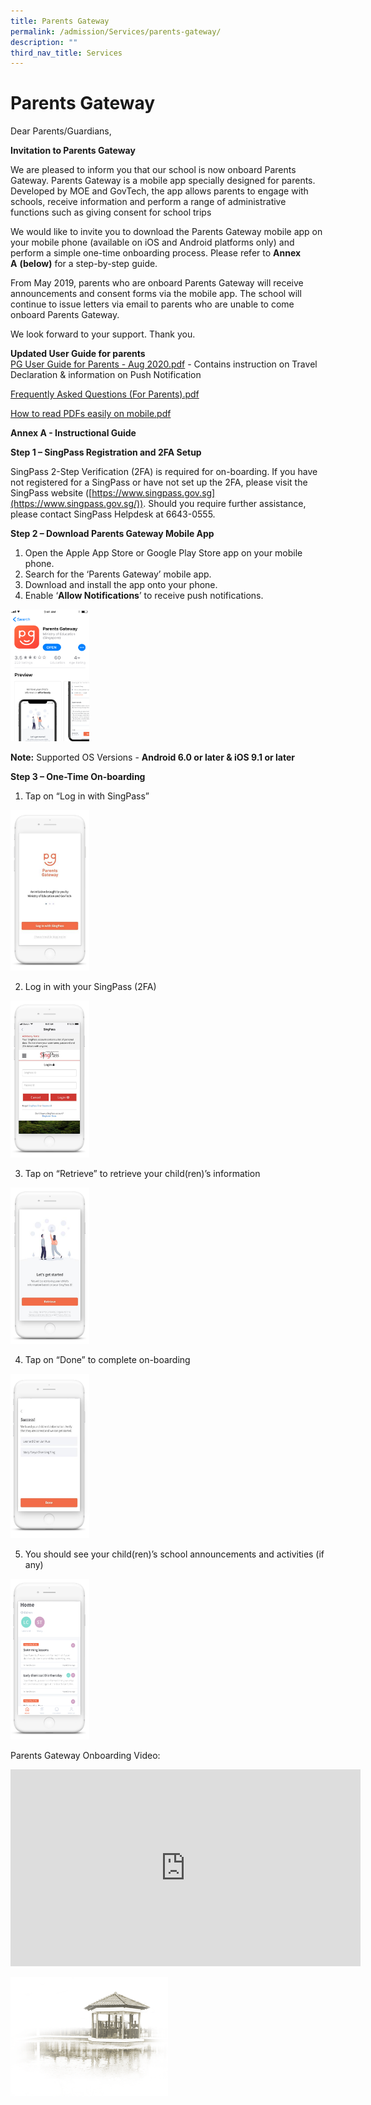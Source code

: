 ```yaml
---
title: Parents Gateway
permalink: /admission/Services/parents-gateway/
description: ""
third_nav_title: Services
---
```

# **Parents Gateway**

Dear Parents/Guardians,

**Invitation to Parents Gateway**

We are pleased to inform you that our school is now onboard Parents Gateway. Parents Gateway is a mobile app specially designed for parents. Developed by MOE and GovTech, the app allows parents to engage with schools, receive information and perform a range of administrative functions such as giving consent for school trips

We would like to invite you to download the Parents Gateway mobile app on your mobile phone (available on iOS and Android platforms only) and perform a simple one-time onboarding process. Please refer to **Annex A** **(below)** for a step-by-step guide.

From May 2019, parents who are onboard Parents Gateway will receive announcements and consent forms via the mobile app. The school will continue to issue letters via email to parents who are unable to come onboard Parents Gateway.

We look forward to your support. Thank you.

**Updated User Guide for parents**    
[PG User Guide for Parents - Aug 2020.pdf](/files/Admission/Services/Parents%20Gateway/PG%20User%20Guide%20for%20Parents%20-%20Aug%202020.pdf) - Contains instruction on Travel Declaration & information on Push Notification   

[Frequently Asked Questions (For Parents).pdf](/files/Admission/Services/Parents%20Gateway/Frequently%20Asked%20Questions%20(For%20Parents).pdf)

[How to read PDFs easily on mobile.pdf](/files/Admission/Services/Parents%20Gateway/Read%20PDFs%20easily%20on%20mobile.pdf)


**Annex A - Instructional Guide**

**Step 1 – SingPass Registration and 2FA Setup**

SingPass 2-Step Verification (2FA) is required for on-boarding. If you have not registered for a SingPass or have not set up the 2FA, please visit the SingPass website ([https://www.singpass.gov.sg](https://www.singpass.gov.sg/)). Should you require further assistance, please contact SingPass Helpdesk at 6643-0555.

**Step 2 – Download Parents Gateway Mobile App**

1.  Open the Apple App Store or Google Play Store app on your mobile phone.
2.  Search for the ‘Parents Gateway’ mobile app.
3.  Download and install the app onto your phone.
4.  Enable ‘**Allow Notifications**’ to receive push notifications.

<img src="/images/Download%20Parents%20Gateway%20Mobile%20App.png" 
     style="width:25%">

**Note:** Supported OS Versions - **Android 6.0 or later & iOS 9.1 or later**


**Step 3 – One-Time On-boarding** 

1. Tap on “Log in with SingPass”

<img src="/images/One-Time%20On-boarding.png" 
     style="width:25%">

2. Log in with your SingPass (2FA)

<img src="/images/Login%20with%20SingPass%20(2FA).png" 
     style="width:25%">

3. Tap on “Retrieve” to retrieve your child(ren)’s information

<img src="/images/Retrieve%20child%20information.png" 
     style="width:25%">

4. Tap on “Done” to complete on-boarding

<img src="/images/Done%20to%20complete%20on-boarding.png" 
     style="width:25%">

5. You should see your child(ren)’s school announcements and activities (if any)

<img src="/images/View%20children%20school%20announce_activity.png" 
     style="width:25%">

Parents Gateway Onboarding Video:
<iframe width="560" height="315" src="https://www.youtube.com/embed/tW9jwyuovOo" title="YouTube video player" frameborder="0" allow="accelerometer; autoplay; clipboard-write; encrypted-media; gyroscope; picture-in-picture" allowfullscreen></iframe>

<img src="/images/pavilion.png" 
     style="width:50%">